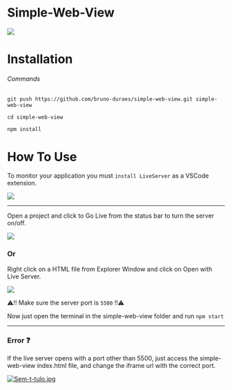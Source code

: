 # Simple-Web-View

<img src='https://j.gifs.com/pZL5p6.gif' />

# Installation

###### Commands  
`git push https://github.com/bruno-duraes/simple-web-view.git simple-web-view` 

`cd simple-web-view` 

`npm install`

# How To Use

To monitor your application you must `install LiveServer` as a VSCode extension.

<img src='https://miro.medium.com/max/1400/1*5Ls-Y7HNYtg8xmZwtgEO1g.png' />

---

Open a project and click to Go Live from the status bar to turn the server on/off.

<img src='https://raw.githubusercontent.com/ritwickdey/vscode-live-server/11274b7b435bb9d83e100c0c8fbafdd0a7840076/images/Screenshot/vscode-live-server-statusbar-3.jpg' />

<h3> Or </h3>
 
 Right click on a HTML file from Explorer Window and click on Open with Live Server.
 
 <img src='https://raw.githubusercontent.com/ritwickdey/vscode-live-server/11274b7b435bb9d83e100c0c8fbafdd0a7840076/images/Screenshot/vscode-live-server-explorer-menu-demo-1.gif' />
 
⚠‼ Make sure the server port is `5500` ‼⚠

Now just open the terminal in the simple-web-view folder and run
`npm start`
___
###  Error ❓
If the live server opens with a port other than 5500, just access the simple-web-view index.html file, and change the iframe url with the correct port.

[![Sem-t-tulo.jpg](https://i.postimg.cc/dtm6ydnF/Sem-t-tulo.jpg)](https://postimg.cc/SJRc0nw1)

